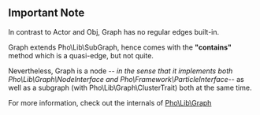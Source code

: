 ## Important Note

In contrast to Actor and Obj, Graph has no regular edges built-in.

Graph extends Pho\Lib\SubGraph, hence comes with the **"contains"** 
method which is a quasi-edge, but not quite.

Nevertheless, Graph is a node *-- in the sense that it implements both
Pho\Lib\Graph\NodeInterface and Pho\Framework\ParticleInterface--* as well as
a subgraph (with Pho\Lib\Graph\ClusterTrait) both at the same time.

For more information, check out the internals of [Pho\Lib\Graph](https://github.com/phonetworks/pho-lib-graph)